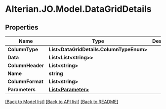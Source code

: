 # Alterian.JO.Model.DataGridDetails

## Properties

Name | Type | Description | Notes
------------ | ------------- | ------------- | -------------
**ColumnType** | **List&lt;DataGridDetails.ColumnTypeEnum&gt;** |  | 
**Data** | **List&lt;List&lt;string&gt;&gt;** |  | 
**ColumnHeader** | **List&lt;string&gt;** |  | 
**Name** | **string** |  | 
**ColumnFormat** | **List&lt;string&gt;** |  | 
**Parameters** | [**List&lt;Parameter&gt;**](Parameter.md) |  | 

[[Back to Model list]](../README.md#documentation-for-models) [[Back to API list]](../README.md#documentation-for-api-endpoints) [[Back to README]](../README.md)

